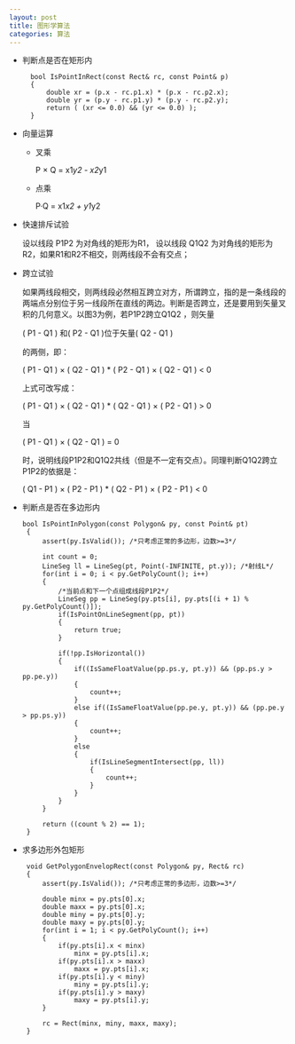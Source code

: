```yaml
---
layout: post
title: 图形学算法
categories: 算法
---
```

- 判断点是否在矩形内
    	
	    bool IsPointInRect(const Rect& rc, const Point& p)
	 	{
	 	    double xr = (p.x - rc.p1.x) * (p.x - rc.p2.x);
	 	    double yr = (p.y - rc.p1.y) * (p.y - rc.p2.y);
	 	    return ( (xr <= 0.0) && (yr <= 0.0) );
	 	}

- 向量运算
	
	- 叉乘

		P × Q = x1*y2 - x2*y1

	- 点乘

		P·Q = x1*x2 + y1*y2

-	快速排斥试验

	设以线段 P1P2 为对角线的矩形为R1， 设以线段 Q1Q2 为对角线的矩形为R2，如果R1和R2不相交，则两线段不会有交点；

-	跨立试验

	如果两线段相交，则两线段必然相互跨立对方，所谓跨立，指的是一条线段的两端点分别位于另一线段所在直线的两边。判断是否跨立，还是要用到矢量叉积的几何意义。以图3为例，若P1P2跨立Q1Q2 ，则矢量 

	( P1 - Q1 ) 和( P2 - Q1 )位于矢量( Q2 - Q1 ) 

	的两侧，即：

	( P1 - Q1 ) × ( Q2 - Q1 ) * ( P2 - Q1 ) × ( Q2 - Q1 ) < 0

	上式可改写成：

	( P1 - Q1 ) × ( Q2 - Q1 ) * ( Q2 - Q1 ) × ( P2 - Q1 ) > 0

	当 

	( P1 - Q1 ) × ( Q2 - Q1 ) = 0 

	时，说明线段P1P2和Q1Q2共线（但是不一定有交点）。同理判断Q1Q2跨立P1P2的依据是：

	( Q1 - P1 ) × ( P2 - P1 ) * ( Q2 - P1 ) × ( P2 - P1 ) < 0

-	判断点是否在多边形内

		bool IsPointInPolygon(const Polygon& py, const Point& pt)
		 {
		     assert(py.IsValid()); /*只考虑正常的多边形，边数>=3*/
		 
		     int count = 0;
		     LineSeg ll = LineSeg(pt, Point(-INFINITE, pt.y)); /*射线L*/
		     for(int i = 0; i < py.GetPolyCount(); i++)
		     {
		         /*当前点和下一个点组成线段P1P2*/
		         LineSeg pp = LineSeg(py.pts[i], py.pts[(i + 1) % py.GetPolyCount()]);
		         if(IsPointOnLineSegment(pp, pt))
		         {
		             return true;
		         }
		 
		         if(!pp.IsHorizontal())
		         {
		             if((IsSameFloatValue(pp.ps.y, pt.y)) && (pp.ps.y > pp.pe.y))
		             {
		                 count++;
		             }
		             else if((IsSameFloatValue(pp.pe.y, pt.y)) && (pp.pe.y > pp.ps.y))
		             {
		                 count++;
		             }
		             else
		             {
		                 if(IsLineSegmentIntersect(pp, ll))
		                 {
		                     count++;
		                 }
		             }
		         }
		     }
		 
		     return ((count % 2) == 1);
		 }

-	求多边形外包矩形

		 void GetPolygonEnvelopRect(const Polygon& py, Rect& rc)
		 {
		     assert(py.IsValid()); /*只考虑正常的多边形，边数>=3*/
		 
		     double minx = py.pts[0].x;
		     double maxx = py.pts[0].x;
		     double miny = py.pts[0].y;
		     double maxy = py.pts[0].y;
		     for(int i = 1; i < py.GetPolyCount(); i++)
		     {
		         if(py.pts[i].x < minx)
		             minx = py.pts[i].x;
		         if(py.pts[i].x > maxx)
		             maxx = py.pts[i].x;
		         if(py.pts[i].y < miny)
		             miny = py.pts[i].y;
		         if(py.pts[i].y > maxy)
		             maxy = py.pts[i].y;
		     }
		 
		     rc = Rect(minx, miny, maxx, maxy);
		 }